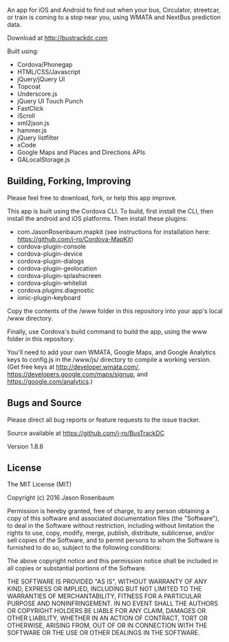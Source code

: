 An app for iOS and Android to find out when your bus, Circulator, streetcar, or train is coming to a stop near you, using WMATA and NextBus prediction data. 

Download at http://bustrackdc.com

Built using:

* Cordova/Phonegap
* HTML/CSS/Javascript
* jQuery/jQuery UI
* Topcoat
* Underscore.js
* jQuery UI Touch Punch
* FastClick
* iScroll
* xml2json.js
* hammer.js
* jQuery listfilter
* xCode
* Google Maps and Places and Directions APIs
* GALocalStorage.js

## Building, Forking, Improving

Please feel free to download, fork, or help this app improve.

This app is built using the Cordova CLI. To build, first install the CLI, then install the android and iOS platforms. Then install these plugins:

* com.JasonRosenbaum.mapkit (see instructions for installation here: https://github.com/j-ro/Cordova-MapKit)
* cordova-plugin-console
* cordova-plugin-device
* cordova-plugin-dialogs
* cordova-plugin-geolocation
* cordova-plugin-splashscreen
* cordova-plugin-whitelist
* cordova.plugins.diagnostic
* ionic-plugin-keyboard

Copy the contents of the /www folder in this repository into your app's local /www directory. 

Finally, use Cordova's build command to build the app, using the www folder in this repository.

You'll need to add your own WMATA, Google Maps, and Google Analytics keys to config.js in the /www/js/ directory to compile a working version. (Get free keys at http://developer.wmata.com/, https://developers.google.com/maps/signup, and https://google.com/analytics.)

## Bugs and Source

Please direct all bug reports or feature requests to the issue tracker.

Source available at https://github.com/j-ro/BusTrackDC

Version 1.8.6

## License

The MIT License (MIT)

Copyright (c) 2016 Jason Rosenbaum

Permission is hereby granted, free of charge, to any person obtaining a copy
of this software and associated documentation files (the "Software"), to deal
in the Software without restriction, including without limitation the rights
to use, copy, modify, merge, publish, distribute, sublicense, and/or sell
copies of the Software, and to permit persons to whom the Software is
furnished to do so, subject to the following conditions:

The above copyright notice and this permission notice shall be included in
all copies or substantial portions of the Software.

THE SOFTWARE IS PROVIDED "AS IS", WITHOUT WARRANTY OF ANY KIND, EXPRESS OR
IMPLIED, INCLUDING BUT NOT LIMITED TO THE WARRANTIES OF MERCHANTABILITY,
FITNESS FOR A PARTICULAR PURPOSE AND NONINFRINGEMENT. IN NO EVENT SHALL THE
AUTHORS OR COPYRIGHT HOLDERS BE LIABLE FOR ANY CLAIM, DAMAGES OR OTHER
LIABILITY, WHETHER IN AN ACTION OF CONTRACT, TORT OR OTHERWISE, ARISING FROM,
OUT OF OR IN CONNECTION WITH THE SOFTWARE OR THE USE OR OTHER DEALINGS IN
THE SOFTWARE.